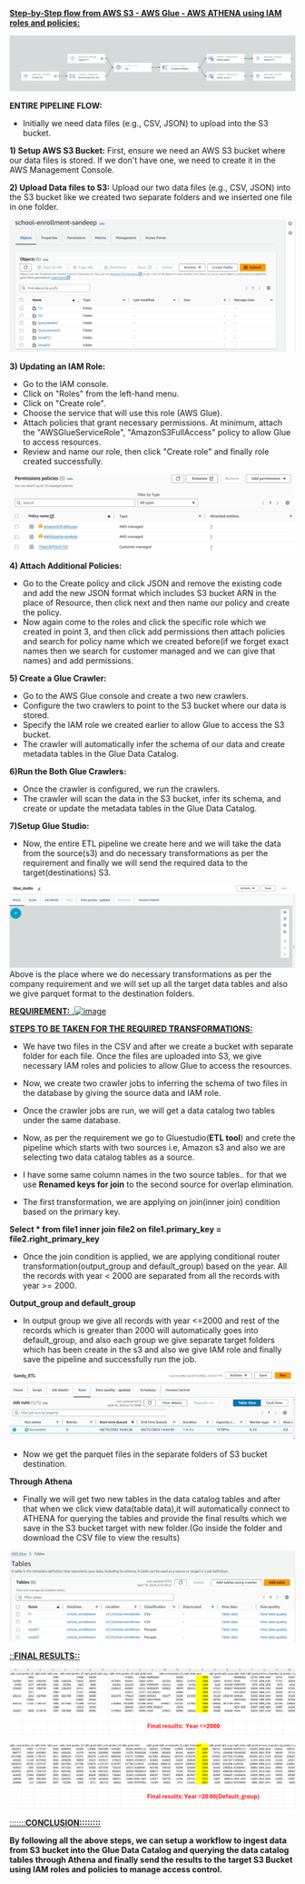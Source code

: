 <ins>**Step-by-Step flow from AWS S3 - AWS Glue - AWS ATHENA using IAM roles and policies:**




![](Media/DATA123.png)

**ENTIRE PIPELINE FLOW:**
* Initially we need data files (e.g., CSV, JSON) to upload into the S3 bucket.

 **1) Setup AWS S3 Bucket:** First, ensure we need an AWS S3 bucket where our data files is stored. If we don't have one, we need to create it in the AWS Management Console. 
 
 
 **2) Upload Data files to S3:** Upload our two data files (e.g., CSV, JSON) into the S3 bucket like we created two separate folders and we inserted one file in one folder.

 ![](Media/BUCKET1.png)


 **3) Updating an IAM Role:**
* Go to the IAM console.
* Click on "Roles" from the left-hand menu.
* Click on "Create role".
* Choose the service that will use this role (AWS Glue).
* Attach policies that grant necessary permissions. At minimum, attach the "AWSGlueServiceRole", "AmazonS3FullAccess" policy to allow Glue to access resources.
* Review and name our role, then click "Create role" and finally role created successfully.

 ![](Media/POLICY1.png)


  **4) Attach Additional Policies:**

* Go to the Create policy and click JSON and remove the existing code and add the new JSON format which includes S3 bucket ARN in the place of Resource, then click next and then name our policy and create the policy.
* Now again come to the roles and click the specific role which we created in point 3, and then click add permissions then attach policies and search for  policy name which we created before(if we forget exact names then we search for customer managed  and we can give that names) and add permissions.


**5) Create a Glue Crawler:** 
* Go to the AWS Glue console and create a two new crawlers.
* Configure the two crawlers to point to the S3 bucket where our data is stored.
* Specify the IAM role we created earlier to allow Glue to access the S3 bucket.
* The crawler will automatically infer the schema of our data and create metadata tables in the Glue Data Catalog.

**6)Run the Both Glue Crawlers:** 
* Once the crawler is configured, we run the crawlers.
*  The crawler will scan the data in the S3 bucket, infer its schema, and create or update the metadata tables in the Glue Data Catalog.

**7)Setup Glue Studio:**
* Now, the entire ETL pipeline we create here and we will take the data from the source(s3) and do necessary transformations as per the requirement and finally we will send  the required data to the target(destinations) S3.

![](Media/GLUE1.png)
Above is the place where we do necessary transformations as per the company requirement and we will set up all the target data tables and also we give parquet format to the destination folders.

<INS>**REQUIREMENT:**
.![image](https://github.com/sandeepm9919/AWSclass1/assets/164415728/e3d6b10f-12a2-439c-ac52-c34daabbb042)

<INS>**STEPS TO BE TAKEN FOR THE REQUIRED TRANSFORMATIONS:**

* We have two files in the CSV and after we create a bucket with separate folder for each file. Once the files are uploaded into S3, we give necessary IAM roles and policies to allow Glue to access the resources.

* Now, we create two crawler jobs to inferring the schema of two files in the database by giving the source data and IAM role.

* Once the crawler jobs are run, we will get a data catalog two tables under the same database.

* Now, as per the requirement we go to Gluestudio(**ETL tool**) and  crete the pipeline which starts with two sources i.e, Amazon s3 and also we are selecting two data catalog tables as a source.

* I have some same column names in the two source tables.. for that we use **Renamed keys for join** to the second source for overlap elimination.

* The first transformation, we are applying on  join(inner join) condition based on the primary key.

**Select * from file1
inner join file2
on file1.primary_key = file2.right_primary_key**

*  Once the join condition is applied, we are applying conditional router transformation(output_group and default_group) based on the year. All the records with year < 2000 are separated from all the records with year >= 2000.

**Output_group  and default_group**
* In output group we give all records with year <=2000 and rest of the records which is greater than 2000 will automatically goes into default_group, and also each group we give separate target folders which has been create in the s3 and also we give IAM role and finally save the pipeline and successfully run the job.

 ![](Media/GLUEJOB1.png)
 
* Now we get the parquet files in the separate folders of S3 bucket destination.

**Through Athena**

* Finally we will get two new tables in the data catalog tables and after that when we click view data(table data),it will automatically connect to ATHENA for querying the tables and provide the final results which we save in the S3 bucket target with new folder.(Go inside the folder and download the CSV file to view the results)

![](Media/TABLE1.png)


<INS>::**FINAL RESULTS::**


![](Media/RESULT1.png)


![](Media/RESULT3.png)


<INS>:::::::**CONCLUSION::::::::**

**By following all the above steps, we can setup a workflow to ingest data from S3 bucket into the Glue Data Catalog and querying the data catalog tables through Athena and finally send the results to the target S3 Bucket using IAM roles and policies to manage access control.**





















